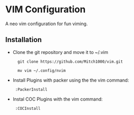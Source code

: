 # VIM Configuration
A neo vim configuration for fun viming.

## Installation

- Clone the git repository and move it to ~/.vim

        git clone https://github.com/Mitch1000/vim.git

        mv vim ~/.config/nvim

- Install Plugins with packer using the the vim command:

       :PackerInstall

- Instal COC Plugins with the vim command:

       :COCInstall

